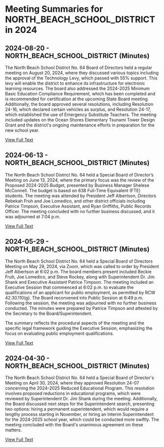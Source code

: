 # Meeting Summaries for NORTH_BEACH_SCHOOL_DISTRICT in 2024

## 2024-08-20 - NORTH_BEACH_SCHOOL_DISTRICT (Minutes)

The North Beach School District No. 64 Board of Directors held a regular meeting on August 20, 2024, where they discussed various topics including the approval of the Technology Levy, which passed with 55% support. This levy will enable the district to enhance its infrastructure for electronic learning resources. The board also addressed the 2024-2025 Minimum Basic Education Compliance Requirement, which has been completed and is recommended for certification at the upcoming State Board meeting. Additionally, the board approved several resolutions, including Resolution 24-16, which declared certain vehicles as surplus, and Resolution 24-17, which established the use of Emergency Substitute Teachers. The meeting included updates on the Ocean Shores Elementary Tsunami Tower Design Grant and the district's ongoing maintenance efforts in preparation for the new school year.

[View Full Text](https://raw.githubusercontent.com/VoronoiPerspectives/WashingtonStateSchoolBoardExplorer/refs/heads/main/data/countries/usa/states/wa/counties/grays_harbor/school_boards/north_beach_school_district/2024/processed/2024-08-20-minutes.txt)

## 2024-06-13 - NORTH_BEACH_SCHOOL_DISTRICT (Minutes)

The North Beach School District No. 64 held a Special Board of Director’s Meeting on June 13, 2024, where the primary focus was the review of the Proposed 2024-2025 Budget, presented by Business Manager Shelese McConnell. The budget is based on 638 Full-Time Equivalent (FTE) students. The meeting was attended by President Jeff Albertson, Directors Rebekah Fruh and Joe Lomedico, and other district officials including Patrice Timpson, Executive Assistant, and Ryan Griffiths, Public Records Officer. The meeting concluded with no further business discussed, and it was adjourned at 7:04 p.m.

[View Full Text](https://raw.githubusercontent.com/VoronoiPerspectives/WashingtonStateSchoolBoardExplorer/refs/heads/main/data/countries/usa/states/wa/counties/grays_harbor/school_boards/north_beach_school_district/2024/processed/2024-06-13-minutes.txt)

## 2024-05-29 - NORTH_BEACH_SCHOOL_DISTRICT (Minutes)

The North Beach School District No. 64 held a Special Board of Directors Meeting on May 29, 2024, via Zoom, which was called to order by President Jeff Albertson at 6:02 p.m. The board members present included Beckie Fruh, Joe Lomedico, and Steve Rockey, along with Superintendent Dr. Jim Shank and Executive Assistant Patrice Timpson. The meeting included an Executive Session that commenced at 6:02 p.m. to evaluate the qualifications of an applicant for public employment, as permitted by RCW 42.30.110(g). The Board reconvened into Public Session at 6:49 p.m. Following the session, the meeting was adjourned with no further business conducted. The minutes were prepared by Patrice Timpson and attested by the Secretary to the Board/Superintendent. 

The summary reflects the procedural aspects of the meeting and the specific legal framework guiding the Executive Session, emphasizing the focus on evaluating public employment qualifications.

[View Full Text](https://raw.githubusercontent.com/VoronoiPerspectives/WashingtonStateSchoolBoardExplorer/refs/heads/main/data/countries/usa/states/wa/counties/grays_harbor/school_boards/north_beach_school_district/2024/processed/2024-05-29-minutes.txt)

## 2024-04-30 - NORTH_BEACH_SCHOOL_DISTRICT (Minutes)

The North Beach School District No. 64 held a Special Board of Director's Meeting on April 30, 2024, where they approved Resolution 24-07 concerning the 2024-2025 Reduced Educational Program. This resolution involves proposed reductions in educational programs, which were reviewed by Superintendent Dr. Jim Shank during the meeting. Additionally, the Board discussed next steps for the Superintendent search, presenting two options: hiring a permanent superintendent, which would require a lengthy process starting in November, or hiring an Interim Superintendent for the 2024-2025 school year, which could be conducted more swiftly. The meeting concluded with the Board's unanimous agreement on these matters.

[View Full Text](https://raw.githubusercontent.com/VoronoiPerspectives/WashingtonStateSchoolBoardExplorer/refs/heads/main/data/countries/usa/states/wa/counties/grays_harbor/school_boards/north_beach_school_district/2024/processed/2024-04-30-minutes.txt)

